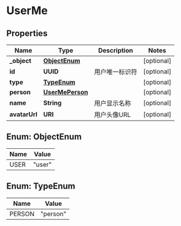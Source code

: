 

# UserMe


## Properties

| Name | Type | Description | Notes |
|------------ | ------------- | ------------- | -------------|
|**_object** | [**ObjectEnum**](#ObjectEnum) |  |  [optional] |
|**id** | **UUID** | 用户唯一标识符 |  [optional] |
|**type** | [**TypeEnum**](#TypeEnum) |  |  [optional] |
|**person** | [**UserMePerson**](UserMePerson.md) |  |  [optional] |
|**name** | **String** | 用户显示名称 |  [optional] |
|**avatarUrl** | **URI** | 用户头像URL |  [optional] |



## Enum: ObjectEnum

| Name | Value |
|---- | -----|
| USER | &quot;user&quot; |



## Enum: TypeEnum

| Name | Value |
|---- | -----|
| PERSON | &quot;person&quot; |



